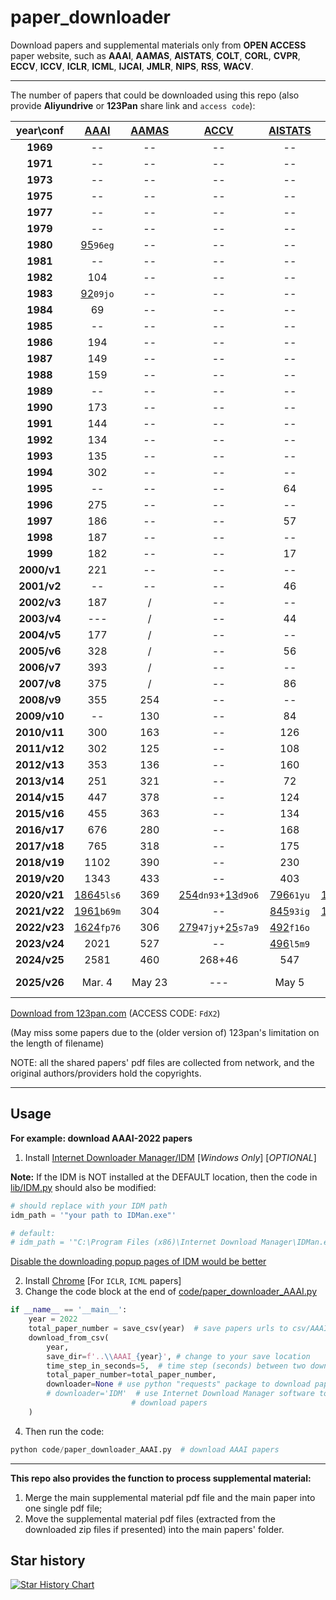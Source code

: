 # paper_downloader

Download papers and supplemental materials only from **OPEN ACCESS** paper
website, such as **AAAI**, **AAMAS**, **AISTATS**, **COLT**, **CORL**, **CVPR**, **ECCV**,
**ICCV**, **ICLR**, **ICML**, **IJCAI**, **JMLR**, **NIPS**,
**RSS**, **WACV**.

---

The number of papers that could be downloaded using this repo (also provide **Aliyundrive** or **123Pan** share link and `access code`):

<sub>
<sup>

|  year\conf   | [AAAI](https://www.aaai.org/Library/AAAI/aaai-library.php) | [AAMAS](https://www.ifaamas.org/Proceedings/aamas2024/) |                                [ACCV](https://openaccess.thecvf.com/ACCV2020)                                |          [AISTATS](https://www.aistats.org/)           |      [COLT](http://learningtheory.org/colt2020/)       | [CORL](https://www.corl.org/) |                                  [CVPR](http://openaccess.thecvf.com/menu.py)                                  |         [ECCV](https://www.ecva.net/papers.php)         |                                  [ICCV](http://openaccess.thecvf.com/menu.py)                                  |                    [ICLR](https://iclr.cc/)                    |                [ICML](https://icml.cc/)                 |            [IJCAI](https://www.ijcai.org/)             | [JMLR](http://www.jmlr.org/) |                [NIPS ](https://nips.cc/)                | [RSS](https://www.roboticsproceedings.org/index.html) |                                     [WACV](http://wacv2021.thecvf.com/)                                      |
|:------------:|:----------------------------------------------------------:|:-------------------------------------------------------:|:------------------------------------------------------------------------------------------------------------:|:------------------------------------------------------:|:------------------------------------------------------:|:-----------------------------:|:--------------------------------------------------------------------------------------------------------------:|:-------------------------------------------------------:|:--------------------------------------------------------------------------------------------------------------:|:--------------------------------------------------------------:|:-------------------------------------------------------:|:------------------------------------------------------:|:----------------------------:|:-------------------------------------------------------:|:-----------------------------------------------------:|:------------------------------------------------------------------------------------------------------------:|
|   **1969**   |                             --                             |                           --                            |                                                      --                                                      |                           --                           |                           --                           |              --               |                                                       --                                                       |                           --                            |                                                       --                                                       |                               --                               |                           --                            |                           64                           |              --              |                           --                            |                          --                           |                                                      --                                                      |
|   **1971**   |                             --                             |                           --                            |                                                      --                                                      |                           --                           |                           --                           |              --               |                                                       --                                                       |                           --                            |                                                       --                                                       |                               --                               |                           --                            |                           66                           |              --              |                           --                            |                          --                           |                                                      --                                                      |
|   **1973**   |                             --                             |                           --                            |                                                      --                                                      |                           --                           |                           --                           |              --               |                                                       --                                                       |                           --                            |                                                       --                                                       |                               --                               |                           --                            |                           85                           |              --              |                           --                            |                          --                           |                                                      --                                                      |
|   **1975**   |                             --                             |                           --                            |                                                      --                                                      |                           --                           |                           --                           |              --               |                                                       --                                                       |                           --                            |                                                       --                                                       |                               --                               |                           --                            |                          146                           |              --              |                           --                            |                          --                           |                                                      --                                                      |
|   **1977**   |                             --                             |                           --                            |                                                      --                                                      |                           --                           |                           --                           |              --               |                                                       --                                                       |                           --                            |                                                       --                                                       |                               --                               |                           --                            |                          251                           |              --              |                           --                            |                          --                           |                                                      --                                                      |
|   **1979**   |                             --                             |                           --                            |                                                      --                                                      |                           --                           |                           --                           |              --               |                                                       --                                                       |                           --                            |                                                       --                                                       |                               --                               |                           --                            |                           12                           |              --              |                           --                            |                          --                           |                                                      --                                                      |
|   **1980**   |   [95](https://www.aliyundrive.com/s/ucngMrKSTmi)`96eg`    |                           --                            |                                                      --                                                      |                           --                           |                           --                           |              --               |                                                       --                                                       |                           --                            |                                                       --                                                       |                               --                               |                           --                            |                           --                           |              --              |                           --                            |                          --                           |                                                      --                                                      |
|   **1981**   |                             --                             |                           --                            |                                                      --                                                      |                           --                           |                           --                           |              --               |                                                       --                                                       |                           --                            |                                                       --                                                       |                               --                               |                           --                            |                          108                           |              --              |                           --                            |                          --                           |                                                      --                                                      |
|   **1982**   |                            104                             |                           --                            |                                                      --                                                      |                           --                           |                           --                           |              --               |                                                       --                                                       |                           --                            |                                                       --                                                       |                               --                               |                           --                            |                           --                           |              --              |                           --                            |                          --                           |                                                      --                                                      |
|   **1983**   |   [92](https://www.aliyundrive.com/s/L3GfxhEqyWg)`09jo`    |                           --                            |                                                      --                                                      |                           --                           |                           --                           |              --               |                                                       --                                                       |                           --                            |                                                       --                                                       |                               --                               |                           --                            |                          237                           |              --              |                           --                            |                          --                           |                                                      --                                                      |
|   **1984**   |                             69                             |                           --                            |                                                      --                                                      |                           --                           |                           --                           |              --               |                                                       --                                                       |                           --                            |                                                       --                                                       |                               --                               |                           --                            |                           --                           |              --              |                           --                            |                          --                           |                                                      --                                                      |
|   **1985**   |                             --                             |                           --                            |                                                      --                                                      |                           --                           |                           --                           |              --               |                                                       --                                                       |                           --                            |                                                       --                                                       |                               --                               |                           --                            |                          259                           |              --              |                           --                            |                          --                           |                                                      --                                                      |
|   **1986**   |                            194                             |                           --                            |                                                      --                                                      |                           --                           |                           --                           |              --               |                                                       --                                                       |                           --                            |                                                       --                                                       |                               --                               |                           --                            |                           --                           |              --              |                           --                            |                          --                           |                                                      --                                                      |
|   **1987**   |                            149                             |                           --                            |                                                      --                                                      |                           --                           |                           --                           |              --               |                                                       --                                                       |                           --                            |                                                       --                                                       |                               --                               |                           --                            |                          246                           |              --              |                           90                            |                          --                           |                                                      --                                                      |
|   **1988**   |                            159                             |                           --                            |                                                      --                                                      |                           --                           |                           --                           |              --               |                                                       --                                                       |                           --                            |                                                       --                                                       |                               --                               |                           --                            |                           --                           |              --              |                           94                            |                          --                           |                                                      --                                                      |
|   **1989**   |                             --                             |                           --                            |                                                      --                                                      |                           --                           |                           --                           |              --               |                                                       --                                                       |                           --                            |                                                       --                                                       |                               --                               |                           --                            |                          269                           |              --              |                           101                           |                          --                           |                                                      --                                                      |
|   **1990**   |                            173                             |                           --                            |                                                      --                                                      |                           --                           |                           --                           |              --               |                                                       --                                                       |                           49                            |                                                       --                                                       |                               --                               |                           --                            |                           --                           |              --              |                           143                           |                          --                           |                                                      --                                                      |
|   **1991**   |                            144                             |                           --                            |                                                      --                                                      |                           --                           |                           --                           |              --               |                                                       --                                                       |                           --                            |                                                       --                                                       |                               --                               |                           --                            |                          192                           |              --              |                           144                           |                          --                           |                                                      --                                                      |
|   **1992**   |                            134                             |                           --                            |                                                      --                                                      |                           --                           |                           --                           |              --               |                                                       --                                                       |                           49                            |                                                       --                                                       |                               --                               |                           --                            |                           --                           |              --              |                           127                           |                          --                           |                                                      --                                                      |
|   **1993**   |                            135                             |                           --                            |                                                      --                                                      |                           --                           |                           --                           |              --               |                                                       --                                                       |                           --                            |                                                       --                                                       |                               --                               |                           --                            |                          138                           |              --              |                           158                           |                          --                           |                                                      --                                                      |
|   **1994**   |                            302                             |                           --                            |                                                      --                                                      |                           --                           |                           --                           |              --               |                                                       --                                                       |                           98                            |                                                       --                                                       |                               --                               |                           --                            |                           --                           |              --              |                           140                           |                          --                           |                                                      --                                                      |
|   **1995**   |                             --                             |                           --                            |                                                      --                                                      |                           64                           |                           --                           |              --               |                                                       --                                                       |                           --                            |                                                       --                                                       |                               --                               |                           --                            |                          282                           |              --              |                           152                           |                          --                           |                                                      --                                                      |
|   **1996**   |                            275                             |                           --                            |                                                      --                                                      |                           --                           |                           --                           |              --               |                                                       --                                                       |                           98                            |                                                       --                                                       |                               --                               |                           --                            |                           --                           |              --              |                           152                           |                          --                           |                                                      --                                                      |
|   **1997**   |                            186                             |                           --                            |                                                      --                                                      |                           57                           |                           --                           |              --               |                                                       --                                                       |                           --                            |                                                       --                                                       |                               --                               |                           --                            |                          180                           |              --              |                           150                           |                          --                           |                                                      --                                                      |
|   **1998**   |                            187                             |                           --                            |                                                      --                                                      |                           --                           |                           --                           |              --               |                                                       --                                                       |                           98                            |                                                       --                                                       |                               --                               |                           --                            |                           --                           |              --              |                           151                           |                          --                           |                                                      --                                                      |
|   **1999**   |                            182                             |                           --                            |                                                      --                                                      |                           17                           |                           --                           |              --               |                                                       --                                                       |                           --                            |                                                       --                                                       |                               --                               |                           --                            |                          204                           |              --              |                           150                           |                          --                           |                                                      --                                                      |
| **2000/v1**  |                            221                             |                           --                            |                                                      --                                                      |                           --                           |                           --                           |              --               |                                                       --                                                       |                           98                            |                                                       --                                                       |                               --                               |                           --                            |                           --                           |              11              |                           152                           |                          --                           |                                                      --                                                      |
| **2001/v2**  |                             --                             |                           --                            |                                                      --                                                      |                           46                           |                           --                           |              --               |                                                       --                                                       |                           --                            |                                                       --                                                       |                               --                               |                           --                            |                           17                           |              31              |                           197                           |                          --                           |                                                      --                                                      |
| **2002/v3**  |                            187                             |                            /                            |                                                      --                                                      |                           --                           |                           --                           |              --               |                                                       --                                                       |                           196                           |                                                       --                                                       |                               --                               |                           --                            |                           --                           |              59              |                           207                           |                          --                           |                                                      --                                                      |
| **2003/v4**  |                            ---                             |                            /                            |                                                      --                                                      |                           44                           |                           --                           |              --               |                                                       --                                                       |                           --                            |                                                       --                                                       |                               --                               |                           121                           |                          297                           |              59              |                           198                           |                          --                           |                                                      --                                                      |
| **2004/v5**  |                            177                             |                            /                            |                                                      --                                                      |                           --                           |                           --                           |              --               |                                                       --                                                       |                           190                           |                                                       --                                                       |                               --                               |                           118                           |                           --                           |              56              |                           207                           |                          --                           |                                                      --                                                      |
| **2005/v6**  |                            328                             |                            /                            |                                                      --                                                      |                           56                           |                           --                           |              --               |                                                       --                                                       |                           --                            |                                                       --                                                       |                               --                               |                           133                           |                          350                           |              73              |                           207                           |                          48                           |                                                      --                                                      |
| **2006/v7**  |                            393                             |                            /                            |                                                      --                                                      |                           --                           |                           --                           |              --               |                                                       --                                                       |                         192+11                          |                                                       --                                                       |                               --                               |                           --                            |                           --                           |             100              |                           204                           |                          39                           |                                                      --                                                      |
| **2007/v8**  |                            375                             |                            /                            |                                                      --                                                      |                           86                           |                           --                           |              --               |                                                       --                                                       |                           --                            |                                                       --                                                       |                               --                               |                           150                           |                          478                           |              91              |                           217                           |                          41                           |                                                      --                                                      |
| **2008/v9**  |                            355                             |                           254                           |                                                      --                                                      |                           --                           |                           --                           |              --               |                                                       --                                                       |                           196                           |                                                       --                                                       |                               --                               |                           158                           |                           --                           |              97              |                           250                           |                          40                           |                                                      --                                                      |
| **2009/v10** |                             --                             |                           130                           |                                                      --                                                      |                           84                           |                           --                           |              --               |                                                       --                                                       |                           --                            |                                                       --                                                       |                               --                               |                           160                           |                          342                           |             100              |                           262                           |                          39                           |                                                      --                                                      |
| **2010/v11** |                            300                             |                           163                           |                                                      --                                                      |                          126                           |                           --                           |              --               |                                                       --                                                       |                         286+63                          |                                                       --                                                       |                               --                               |                           159                           |                           --                           |             118              |                           292                           |                          40                           |                                                      --                                                      |
| **2011/v12** |                            302                             |                           125                           |                                                      --                                                      |                          108                           |                           43                           |              --               |                                                       --                                                       |                           --                            |                                                       --                                                       |                               --                               |                           153                           |                          490                           |             105              |                           306                           |                          45                           |                                                      --                                                      |
| **2012/v13** |                            353                             |                           136                           |                                                      --                                                      |                          160                           |                           46                           |              --               |                                                       --                                                       |                         329+147                         |                                                       --                                                       |                               --                               |                           243                           |                           --                           |             119              |                           368                           |                          60                           |                                                      --                                                      |
| **2013/v14** |                            251                             |                           321                           |                                                      --                                                      |                           72                           |                           50                           |              --               |                           [471](https://www.aliyundrive.com/s/ZFvga9JZ5aY)`5p0q`+156                           |                           --                            |                                                    455+142                                                     |                              14+9                              |                           283                           |                          496                           |              84              |                           360                           |                          55                           |                                                      --                                                      |
| **2014/v15** |                            447                             |                           378                           |                                                      --                                                      |                          124                           |                           61                           |              --               |                                                    545+125                                                     |                         334+158                         |                                                       --                                                       |                               35                               |                           310                           |                           --                           |             120              |                           411                           |                          57                           |                                                      --                                                      |
| **2015/v16** |                            455                             |                           363                           |                                                      --                                                      |                          134                           |                           77                           |              --               |                                                    602+133                                                     |                           --                            |                                                    526+133                                                     |                               42                               |                           270                           |                          656                           |             118              |                           403                           |                          49                           |                                                      --                                                      |
| **2016/v17** |                            676                             |                           280                           |                                                      --                                                      |                          168                           |                           70                           |              --               |                                                    643+194                                                     |                         372+132                         |                                                       --                                                       |                               80                               |                           322                           |                          658                           |             236              |                           568                           |                          47                           |                                                      --                                                      |
| **2017/v18** |                            765                             |                           318                           |                                                      --                                                      |                          175                           |                           75                           |              48               |                                                    783+281                                                     |                           --                            |                                                    621+353                                                     |                              198                               |                           434                           |                          781                           |             234              |                           679                           |                          75                           |                                                      --                                                      |
| **2018/v19** |                            1102                            |                           390                           |                                                      --                                                      |                          230                           |                           94                           |              75               |                                                    979+346                                                     |                         732+262                         |                                                       --                                                       |                              336                               |                           466                           |                          870                           |              84              |                          1009                           |                          71                           |                                                      --                                                      |
| **2019/v20** |                            1343                            |                           433                           |                                                      --                                                      |                          403                           |                          127                           |              110              |                                                    1294+612                                                    |                           --                            |                                                    1075+498                                                    |                              502                               |                           773                           |                          964                           |             184              |                          1428                           |                          84                           |                                                      --                                                      |
| **2020/v21** |  [1864](https://www.aliyundrive.com/s/kbWKUpHGR3k)`5ls6`   |                           369                           | [254](https://www.aliyundrive.com/s/Dt2ErKCmePQ)`dn93`+[13](https://www.aliyundrive.com/s/AhGvgotrMUv)`d9o6` | [796](https://www.aliyundrive.com/s/iQ4AWTHG4bk)`61yu` | [126](https://www.aliyundrive.com/s/apP8KUFLPe4)`3mv9` |              165              | [1467](https://www.aliyundrive.com/s/eJF4BTFzFJq)`y89b`+[517](https://www.aliyundrive.com/s/5wk7Mjo9XyU)`0fz9` | [1358](https://www.aliyundrive.com/s/EYyjxRmmg8d)`a5i0` |                                                       --                                                       |     [687](https://www.aliyundrive.com/s/cVRD5Bu2SgN)`4x1c`     | [1084](https://www.aliyundrive.com/s/BHqtEbi6Dix)`5yw0` | [776](https://www.aliyundrive.com/s/vMZpsjCbWMV)`4xq3` |             254              | [1899](https://www.aliyundrive.com/s/GEMFqxKeHWu)`3g3d` |                          103                          | [378](https://www.aliyundrive.com/s/gfFKwcKrCP1)`l1m8`+[24](https://www.aliyundrive.com/s/2uCW6cq9WHk)`me08` |
| **2021/v22** |  [1961](https://www.aliyundrive.com/s/cdeGciNZch8)`b69m`   |                           304                           |                                                      --                                                      | [845](https://www.aliyundrive.com/s/3hbAhxYFHER)`93ig` | [140](https://www.aliyundrive.com/s/gwhdNT1vGDD)`96ln` |              166              |                          1660+[517](https://www.aliyundrive.com/s/ziBfXVKPXSY)`le14`                           |                           --                            | [1612](https://www.aliyundrive.com/s/ME21PfkyAec)`99uu`+[465](https://www.aliyundrive.com/s/ZahPmXSn9an)`16es` |     [860](https://www.aliyundrive.com/s/wGos6n5R93v)`ef43`     | [1183](https://www.aliyundrive.com/s/SYTtH38GiVS)`g8b1` | [723](https://www.aliyundrive.com/s/io3sAjsN5pw)`40is` |             290              | [2334](https://www.aliyundrive.com/s/13sHmhuEdxA)`v6g1` |                          92                           | [406](https://www.aliyundrive.com/s/kTwfaX9tren)`1id9`+[23](https://www.aliyundrive.com/s/7Joy4svvUfy)`90rl` |
| **2022/v23** |  [1624](https://www.aliyundrive.com/s/ePXvUw4VFdQ)`fp76`   |                           306                           | [279](https://www.aliyundrive.com/s/zCCTJMPrfSr)`47jy`+[25](https://www.aliyundrive.com/s/f4kdMXixwJL)`s7a9` | [492](https://www.aliyundrive.com/s/xj2fRMwZxfC)`f16o` |                          155                           |              197              | [2077](https://www.aliyundrive.com/s/Q8DG9dKbx6S)`i16a`+[562](https://www.aliyundrive.com/s/f9Zx3hFFyq4)`11kj` | [1645](https://www.aliyundrive.com/s/dv4fhuueRHs)`6d7j` |                                                       --                                                       | [54+176+865](https://www.aliyundrive.com/s/gfANcdbM9TC)`b1l3`  | [1234](https://www.aliyundrive.com/s/eopQ5H8Hz2a)`81ov` | [862](https://www.aliyundrive.com/s/DBVKNsqN2UZ)`ea46` |             351              | [2673](https://www.aliyundrive.com/s/VFLmfnzSAsA)`eh49` |                          74                           | [406](https://www.aliyundrive.com/s/xRhdpencLQU)`ab53`+[80](https://www.aliyundrive.com/s/JCCcQXij7WX)`q6d2` |
| **2023/v24** |                            2021                            |                           527                           |                                                      --                                                      | [496](https://www.aliyundrive.com/s/CD3Kz9cxu1U)`l5m9` |                          170                           |              199              |                                          [2358+698](./sharelinks.md)                                           |                           --                            |                                                    2161+491                                                    | [90+284+1205](https://www.aliyundrive.com/s/PZ1Wann4B8A)`29sf` |                          1805                           |                          846                           |             397              |                       67+378+2773                       |                          112                          | [639](https://www.aliyundrive.com/s/fP52KxJEUE5)`mo78`+[74](https://www.aliyundrive.com/s/XZG992JqQfn)`nj80` |
| **2024/v25** |                            2581                            |                           460                           |                                                    268+46                                                    |                          547                           |                          170                           |              264              |                                                    2716+773                                                    |                          2387                           |                                                       --                                                       |                          86+369+1810                           |                      144+191+2275                       |                          1048                          |             403              |                       61+326+3650                       |                          131                          |                                                   846+120                                                    |
| **2025/v26** |                           Mar. 4                           |                         May 23                          |                                                     ---                                                      |                         May 5                          |                         Jul. 4                         |            Sep. 30            |                                                    Jun. 15                                                     |                           --                            |                                                    Oct. 23                                                     |                            Apr. 28                             |                         Jul. 19                         |                        Aug. 22                         |                              |                         Dec. 15                         |                        Jun. 25                        |                                                    Mar. 4                                                    |

</sup>
</sub>

<!--| **2023/v24** |                                             
|                                                                                                                   |                                                             |                                                             |                                                                                                                     |                                                                                                                    |                                                                                                                     |                                                                    |                                                              |                                                             |                              |                                                              |      |                                                                                                             |-->

[Download from 123pan.com](https://www.123pan.com/s/PwXljv-QErwd.html)
(ACCESS CODE: `FdX2`)

 (May miss some papers due to the (older version of) 123pan's limitation on the length of filename)

NOTE: all the shared papers' pdf files are collected from network, and the original authors/providers hold the copyrights.

---

## Usage

**For example: download AAAI-2022 papers**

1. Install [Internet Downloader Manager/IDM](https://www.internetdownloadmanager.com/) [*Windows Only*] [*OPTIONAL*]

**Note:** If the IDM is NOT installed at the DEFAULT location, then the
   code in [lib/IDM.py](./lib/IDM.py) should also be modified:

```python
# should replace with your IDM path
idm_path = '"your path to IDMan.exe"'  

# default:
# idm_path = '"C:\Program Files (x86)\Internet Download Manager\IDMan.exe"'

```

[Disable the downloading popup pages of IDM would be better](https://github.com/SilenceEagle/paper_downloader/issues/17#issuecomment-773763300)

2. Install [Chrome](https://www.google.com/chrome) [For `ICLR`, `ICML` papers]
3. Change the code block at the end of
   [code/paper_downloader_AAAI.py](./code/paper_downloader_AAAI.py)

```python
if __name__ == '__main__':
    year = 2022
    total_paper_number = save_csv(year)  # save papers urls to csv/AAAI_2022.csv
    download_from_csv(
        year, 
        save_dir=f'..\\AAAI_{year}', # change to your save location
        time_step_in_seconds=5,  # time step (seconds) between two downloading requests
        total_paper_number=total_paper_number,
        downloader=None # use python "requests" package to download papers, workable on Windows/MacOS/Linux
        # downloader='IDM'  # use Internet Download Manager software to 
                           # download papers
    )
```

4. Then run the code:

```python
python code/paper_downloader_AAAI.py  # download AAAI papers
```

---

**This repo also provides the function to process supplemental material:**

1. Merge the main supplemental material pdf file and the main paper into one single pdf file;
2. Move the supplemental material pdf files (extracted from the downloaded zip files if presented) into the main papers' folder.

## Star history

[![Star History Chart](https://api.star-history.com/svg?repos=SilenceEagle/paper_downloader&type=Date)](https://star-history.com/#SilenceEagle/paper_downloader&Date)
